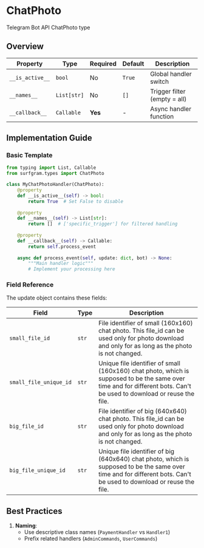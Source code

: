 # ChatPhoto

Telegram Bot API ChatPhoto type

## Overview

| Property        | Type               | Required | Default | Description                              |
|-----------------|--------------------|----------|---------|------------------------------------------|
| `__is_active__` | `bool`             | No       | `True`  | Global handler switch                   |
| `__names__`     | `List[str]`        | No       | `[]`    | Trigger filter (empty = all)            |
| `__callback__`  | `Callable`         | **Yes**  | -       | Async handler function                  |

## Implementation Guide

### Basic Template

```python
from typing import List, Callable
from surfgram.types import ChatPhoto

class MyChatPhotoHandler(ChatPhoto):    
    @property
    def __is_active__(self) -> bool:
        return True  # Set False to disable
        
    @property
    def __names__(self) -> List[str]:
        return []  # ['specific_trigger'] for filtered handling
        
    @property
    def __callback__(self) -> Callable:
        return self.process_event
        
    async def process_event(self, update: dict, bot) -> None:
        """Main handler logic"""
        # Implement your processing here
```

### Field Reference

The update object contains these fields:

| Field          | Type              | Description                     |
|----------------|-------------------|---------------------------------|
| `small_file_id` | `str` | File identifier of small (160x160) chat photo. This file_id can be used only for photo download and only for as long as the photo is not changed. |
| `small_file_unique_id` | `str` | Unique file identifier of small (160x160) chat photo, which is supposed to be the same over time and for different bots. Can't be used to download or reuse the file. |
| `big_file_id` | `str` | File identifier of big (640x640) chat photo. This file_id can be used only for photo download and only for as long as the photo is not changed. |
| `big_file_unique_id` | `str` | Unique file identifier of big (640x640) chat photo, which is supposed to be the same over time and for different bots. Can't be used to download or reuse the file. |

## Best Practices

1. **Naming**: 
   - Use descriptive class names (`PaymentHandler` vs `Handler1`)
   - Prefix related handlers (`AdminCommands`, `UserCommands`)
